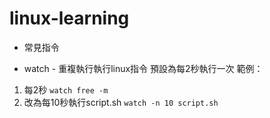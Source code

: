 # linux-learning
* 常見指令
- watch - 重複執行執行linux指令
預設為每2秒執行一次
範例：
1. 每2秒
`watch free -m`
2. 改為每10秒執行script.sh
`watch -n 10 script.sh`
